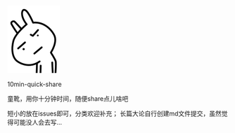![Alt text](./svg.svg)

10min-quick-share

童靴，用你十分钟时间，随便share点儿啥吧

短小的放在issues即可，分类欢迎补充；
长篇大论自行创建md文件提交，虽然觉得可能没人会去写...

